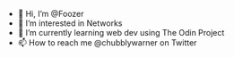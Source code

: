 - 👋 Hi, I’m @Foozer
- 👀 I’m interested in Networks
- 🌱 I’m currently learning web dev using The Odin Project
- 📫 How to reach me @chubblywarner on Twitter

<!---
Foozer/Foozer is a ✨ special ✨ repository because its `README.md` (this file) appears on your GitHub profile.
You can click the Preview link to take a look at your changes.
--->
